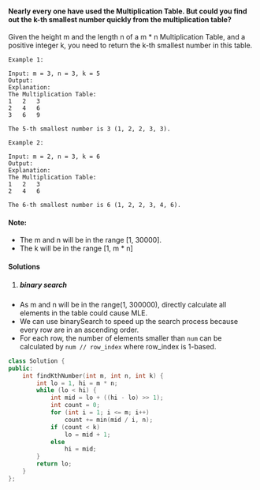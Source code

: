 #### Nearly every one have used the Multiplication Table. But could you find out the k-th smallest number quickly from the multiplication table?

Given the height m and the length n of a m * n Multiplication Table, and a positive integer k, you need to return the k-th smallest number in this table.

```
Example 1:

Input: m = 3, n = 3, k = 5
Output: 
Explanation: 
The Multiplication Table:
1	2	3
2	4	6
3	6	9

The 5-th smallest number is 3 (1, 2, 2, 3, 3).

Example 2:

Input: m = 2, n = 3, k = 6
Output: 
Explanation: 
The Multiplication Table:
1	2	3
2	4	6

The 6-th smallest number is 6 (1, 2, 2, 3, 4, 6).
```

#### Note:

-    The m and n will be in the range [1, 30000].
-    The k will be in the range [1, m * n]


#### Solutions

1. ##### binary search

- As m and n will be in the range(1, 300000), directly calculate all elements in the table could cause MLE.
- We can use binarySearch to speed up the search process because every row are in an ascending order.
- For each row, the number of elements smaller than `num` can be calculated by `num // row_index` where row_index is 1-based.



```c++
class Solution {
public:
    int findKthNumber(int m, int n, int k) {
        int lo = 1, hi = m * n;
        while (lo < hi) {
            int mid = lo + ((hi - lo) >> 1);
            int count = 0;
            for (int i = 1; i <= m; i++)
                count += min(mid / i, n);
            if (count < k)
                lo = mid + 1;
            else
                hi = mid;
        }
        return lo;
    }
};
```